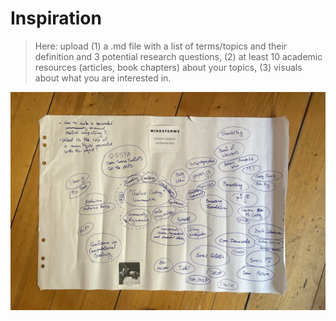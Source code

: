 # Inspiration

> Here: upload (1) a .md file with a list of terms/topics and their definition and 3 potential research questions, (2) at least 10 academic resources (articles, book chapters) about your topics, (3) visuals about what you are interested in.

![Mindmap](../attachments/mindmap.webp)

